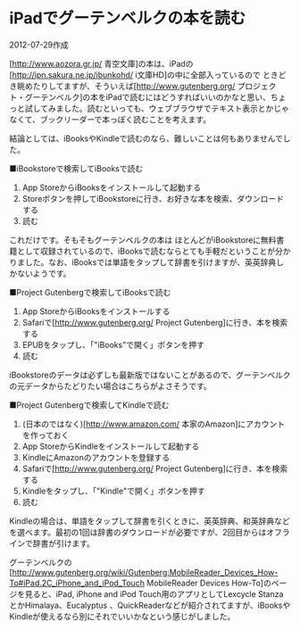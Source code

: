 # iPadでグーテンベルクの本を読む

2012-07-29作成

[http://www.aozora.gr.jp/ 青空文庫]の本は、iPadの[http://ipn.sakura.ne.jp/ibunkohd/ i文庫HD]の中に全部入っているので ときどき眺めたりしてますが、そういえば[http://www.gutenberg.org/ プロジェクト・グーテンベルク]の本をiPadで読むにはどうすればいいのかなと思い、ちょっと試してみました。読むといっても、ウェブブラウザでテキスト表示とかじゃなくて、ブックリーダーで本っぽく読むことを考えます。

結論としては、iBooksやKindleで読むのなら、難しいことは何もありませんでした。

■iBookstoreで検索してiBooksで読む

1. App StoreからiBooksをインストールして起動する
2. Storeボタンを押してiBookstoreに行き、お好きな本を検索、ダウンロードする
3. 読む

これだけです。そもそもグーテンベルクの本は ほとんどがiBookstoreに無料書籍として収録されているので、iBooksで読むならとても手軽だということが分かりました。なお、iBooksでは単語をタップして辞書を引けますが、英英辞典しかないようです。

■Project Gutenbergで検索してiBooksで読む

1. App StoreからiBooksをインストールする
2. Safariで[http://www.gutenberg.org/ Project Gutenberg]に行き、本を検索する
3. EPUBをタップし、「"iBooks"で開く」ボタンを押す
4. 読む

iBookstoreのデータは必ずしも最新版ではないことがあるので、グーテンベルクの元データからたどりたい場合はこちらがよさそうです。

■Project Gutenbergで検索してKindleで読む

1. (日本のではなく)[http://www.amazon.com/ 本家のAmazon]にアカウントを作っておく
2. App StoreからKindleをインストールして起動する
3. KindleにAmazonのアカウントを登録する
4. Safariで[http://www.gutenberg.org/ Project Gutenberg]に行き、本を検索する
5. Kindleをタップし、「"Kindle"で開く」ボタンを押す
6. 読む

Kindleの場合は、単語をタップして辞書を引くときに、英英辞典、和英辞典などを選べます。最初の1回は辞書のダウンロードが必要ですが、2回目からはオフラインで辞書が引けます。

グーテンベルクの[http://www.gutenberg.org/wiki/Gutenberg:MobileReader_Devices_How-To#iPad.2C_iPhone_and_iPod_Touch MobileReader Devices How-To]のページを見ると、iPad, iPhone and iPod Touch用のアプリとしてLexcycle StanzaとかHimalaya、Eucalyptus 、QuickReaderなどが紹介されてますが、iBooksやKindleが使えるなら別にそれでいいかなという感じがしました。
